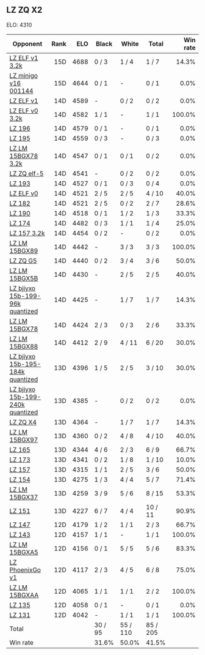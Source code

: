 ## LZ ZQ X2 ##

ELO: 4310

Opponent | Rank | ELO | Black | White | Total | Win rate
---------|-----:|----:|-------|-------|-------|-------:
[LZ ELF v1 3.2k](LZ%20ELF%20v1%203.2k.md) | 15D | 4688 | 0 / 3 | 1 / 4 | 1 / 7 | 14.3%
[LZ minigo v16 001144](LZ%20minigo%20v16%20001144.md) | 15D | 4644 | 0 / 1 | - | 0 / 1 | 0.0%
[LZ ELF v1](LZ%20ELF%20v1.md) | 14D | 4589 | - | 0 / 2 | 0 / 2 | 0.0%
[LZ ELF v0 3.2k](LZ%20ELF%20v0%203.2k.md) | 14D | 4582 | 1 / 1 | - | 1 / 1 | 100.0%
[LZ 196](LZ%20196.md) | 14D | 4579 | 0 / 1 | - | 0 / 1 | 0.0%
[LZ 195](LZ%20195.md) | 14D | 4559 | 0 / 3 | - | 0 / 3 | 0.0%
[LZ LM 15BGX78 3.2k](LZ%20LM%2015BGX78%203.2k.md) | 14D | 4547 | 0 / 1 | 0 / 1 | 0 / 2 | 0.0%
[LZ ZQ elf-5](LZ%20ZQ%20elf-5.md) | 14D | 4541 | - | 0 / 2 | 0 / 2 | 0.0%
[LZ 193](LZ%20193.md) | 14D | 4527 | 0 / 1 | 0 / 3 | 0 / 4 | 0.0%
[LZ ELF v0](LZ%20ELF%20v0.md) | 14D | 4521 | 2 / 5 | 2 / 5 | 4 / 10 | 40.0%
[LZ 182](LZ%20182.md) | 14D | 4521 | 2 / 5 | 0 / 2 | 2 / 7 | 28.6%
[LZ 190](LZ%20190.md) | 14D | 4518 | 0 / 1 | 1 / 2 | 1 / 3 | 33.3%
[LZ 174](LZ%20174.md) | 14D | 4482 | 0 / 3 | 1 / 1 | 1 / 4 | 25.0%
[LZ 157 3.2k](LZ%20157%203.2k.md) | 14D | 4454 | 0 / 2 | - | 0 / 2 | 0.0%
[LZ LM 15BGX89](LZ%20LM%2015BGX89.md) | 14D | 4442 | - | 3 / 3 | 3 / 3 | 100.0%
[LZ ZQ G5](LZ%20ZQ%20G5.md) | 14D | 4440 | 0 / 2 | 3 / 4 | 3 / 6 | 50.0%
[LZ LM 15BGX5B](LZ%20LM%2015BGX5B.md) | 14D | 4430 | - | 2 / 5 | 2 / 5 | 40.0%
[LZ bjiyxo 15b-199-96k quantized](LZ%20bjiyxo%2015b-199-96k%20quantized.md) | 14D | 4425 | - | 1 / 7 | 1 / 7 | 14.3%
[LZ LM 15BGX78](LZ%20LM%2015BGX78.md) | 14D | 4424 | 2 / 3 | 0 / 3 | 2 / 6 | 33.3%
[LZ LM 15BGX88](LZ%20LM%2015BGX88.md) | 14D | 4412 | 2 / 9 | 4 / 11 | 6 / 20 | 30.0%
[LZ bjiyxo 15b-195-184k quantized](LZ%20bjiyxo%2015b-195-184k%20quantized.md) | 13D | 4396 | 1 / 5 | 2 / 5 | 3 / 10 | 30.0%
[LZ bjiyxo 15b-199-240k quantized](LZ%20bjiyxo%2015b-199-240k%20quantized.md) | 13D | 4385 | - | 0 / 2 | 0 / 2 | 0.0%
[LZ ZQ X4](LZ%20ZQ%20X4.md) | 13D | 4364 | - | 1 / 7 | 1 / 7 | 14.3%
[LZ LM 15BGX97](LZ%20LM%2015BGX97.md) | 13D | 4360 | 0 / 2 | 4 / 8 | 4 / 10 | 40.0%
[LZ 165](LZ%20165.md) | 13D | 4344 | 4 / 6 | 2 / 3 | 6 / 9 | 66.7%
[LZ 173](LZ%20173.md) | 13D | 4341 | 0 / 2 | 1 / 8 | 1 / 10 | 10.0%
[LZ 157](LZ%20157.md) | 13D | 4315 | 1 / 1 | 2 / 5 | 3 / 6 | 50.0%
[LZ 154](LZ%20154.md) | 13D | 4275 | 1 / 3 | 4 / 4 | 5 / 7 | 71.4%
[LZ LM 15BGX37](LZ%20LM%2015BGX37.md) | 13D | 4259 | 3 / 9 | 5 / 6 | 8 / 15 | 53.3%
[LZ 151](LZ%20151.md) | 13D | 4227 | 6 / 7 | 4 / 4 | 10 / 11 | 90.9%
[LZ 147](LZ%20147.md) | 12D | 4179 | 1 / 2 | 1 / 1 | 2 / 3 | 66.7%
[LZ 143](LZ%20143.md) | 12D | 4157 | 1 / 1 | - | 1 / 1 | 100.0%
[LZ LM 15BGXA5](LZ%20LM%2015BGXA5.md) | 12D | 4156 | 0 / 1 | 5 / 5 | 5 / 6 | 83.3%
[LZ PhoenixGo v1](LZ%20PhoenixGo%20v1.md) | 12D | 4117 | 2 / 3 | 4 / 5 | 6 / 8 | 75.0%
[LZ LM 15BGXAA](LZ%20LM%2015BGXAA.md) | 12D | 4065 | 1 / 1 | 1 / 1 | 2 / 2 | 100.0%
[LZ 135](LZ%20135.md) | 12D | 4058 | 0 / 1 | - | 0 / 1 | 0.0%
[LZ 131](LZ%20131.md) | 12D | 4042 | - | 1 / 1 | 1 / 1 | 100.0%
Total | | | 30 / 95 | 55 / 110 | 85 / 205 | 
Win rate| | | 31.6% | 50.0% | 41.5% | 
